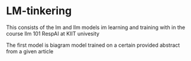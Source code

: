 # LM-tinkering
This consists of the lm and llm models im learning and training with in the course llm 101 RespAI at KIIT univesity

The first model is biagram model trained on a certain provided abstract from a given article
